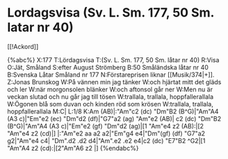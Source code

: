 # Lordagsvisa (Sv. L. Sm. 177, 50 Sm. latar nr 40)

[[!Ackord]]

{%abc%}
X:177
T:Lördagsvisa
T:(Sv. L. Sm. 177, 50 Sm. låtar nr 40)
R:Visa
O:Jät, Småland
S:efter August Strömberg
B:50 Småländska låtar nr 40
B:Svenska Låtar Småland nr 177
N:Förstareprisen liknar [[Musik/374|+]].
Z:Jonas Brunskog
W:På vännen min jag tänker 
W:och hjärtat mitt det gläds och ler
W:när morgonsolen blänker
W:och aftonsol går ner
W:Men nu är veckan slutad och nu går jag till tösen
W:trallala, trallala, hoppfallerallala
W:Ögonen blå som duvan och kinden röd som krösen
W:trallala, trallala, hoppfallerallala
M:C|
L:1/8
K:Am
(AB)|:"Am"c2 (dc) "Dm"B2 (B^G)|"Am"A4 (A3 c)|"Em"e2 (ec) "Dm"d2 (df)|"G7"a2 (ag) "Am"e2 (AB)|
c2 (dc) "Dm"B2 (B^G)|"Am"A4 (A3 c)|"Em"e2 (gf) "Dm"d2 (ag)|[1 "Am"e4 z2 (AB):|[2 "Am"e4  z2 (cd)|]
|:"Am"e2 aa a2 a2|"Em"g4 e4|"Dm"(gf) (df) "G7"a2 g2|"Am"e4 c4|
"Dm".d2 .d2 d4|"Am".e2 .e2 e4|c2 (dc) "E7"B2 ^G2|[1 "Am"A4 z2 (cd):|[2"Am"A6 z2 |]
{%endabc%}

